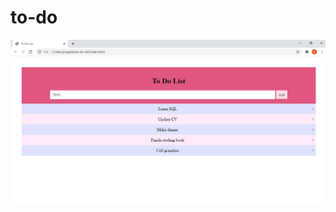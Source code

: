 # to-do
![Alt text](https://github.com/bea-col/to-do/blob/master/to-do%20list.png "Screenshot of to-do app")
